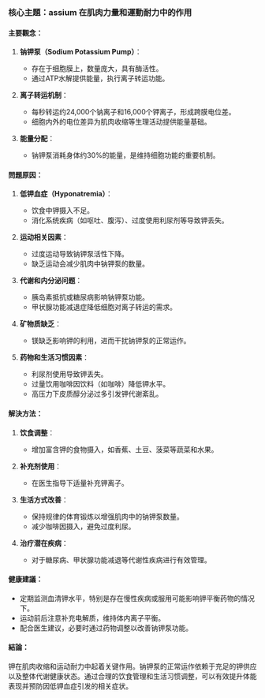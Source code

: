 ### 核心主題：assium 在肌肉力量和運動耐力中的作用

#### 主要觀念：
1. **钠钾泵（Sodium Potassium Pump）**：
   - 存在于细胞膜上，数量庞大，具有酶活性。
   - 通过ATP水解提供能量，执行离子转运功能。

2. **离子转运机制**：
   - 每秒转运约24,000个钠离子和16,000个钾离子，形成跨膜电位差。
   - 细胞内外的电位差异为肌肉收缩等生理活动提供能量基础。

3. **能量分配**：
   - 钠钾泵消耗身体约30%的能量，是维持细胞功能的重要机制。

#### 問題原因：
1. **低钾血症（Hyponatremia）**：
   - 饮食中钾摄入不足。
   - 消化系统疾病（如呕吐、腹泻）、过度使用利尿剂等导致钾丢失。

2. **运动相关因素**：
   - 过度运动导致钠钾泵活性下降。
   - 缺乏运动会减少肌肉中钠钾泵的数量。

3. **代谢和内分泌问题**：
   - 胰岛素抵抗或糖尿病影响钠钾泵功能。
   - 甲状腺功能减退症降低细胞对离子转运的需求。

4. **矿物质缺乏**：
   - 镁缺乏影响钾的利用，进而干扰钠钾泵的正常运作。

5. **药物和生活习惯因素**：
   - 利尿剂使用导致钾丢失。
   - 过量饮用咖啡因饮料（如咖啡）降低钾水平。
   - 高压力下皮质醇分泌过多引发钾代谢紊乱。

#### 解決方法：
1. **饮食调整**：
   - 增加富含钾的食物摄入，如香蕉、土豆、菠菜等蔬菜和水果。

2. **补充剂使用**：
   - 在医生指导下适量补充钾离子。

3. **生活方式改善**：
   - 保持规律的体育锻炼以增强肌肉中的钠钾泵数量。
   - 减少咖啡因摄入，避免过度利尿。

4. **治疗潜在疾病**：
   - 对于糖尿病、甲状腺功能减退等代谢性疾病进行有效管理。

#### 健康建議：
- 定期监测血清钾水平，特别是存在慢性疾病或服用可能影响钾平衡药物的情况下。
- 运动前后注意补充电解质，维持体内离子平衡。
- 配合医生建议，必要时通过药物调整以改善钠钾泵功能。

#### 結論：
钾在肌肉收缩和运动耐力中起着关键作用。钠钾泵的正常运作依赖于充足的钾供应以及整体代谢健康状态。通过合理的饮食管理和生活习惯调整，可以有效提升体能表现并预防因低钾血症引发的相关症状。